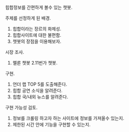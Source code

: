힙합정보를 간편하게 볼수 있는 챗봇.

주제를 선정하게 된 배경.
1. 힙합이라는 장르의 화제성.
2. 힙합사이트에 대한 불편함.
3. 챗봇의 장점을 이용해보자.

시장 조사.
1. 멜론 챗봇 2.11번가 챗봇.

구현.
1. 언더 랩 TOP 5를 도출해준다.
2. 힙합 공연 소식을 알려준다.
3. 힙합 국/내외 뉴스를 알려준다.

구현 가능성 검토.
1. 정보를 크롤링 하고자 하는 사이트에 정보를 가져올수 있는지.
2. 제한된 시간 안에 기능을 구현할 수 있는지.

